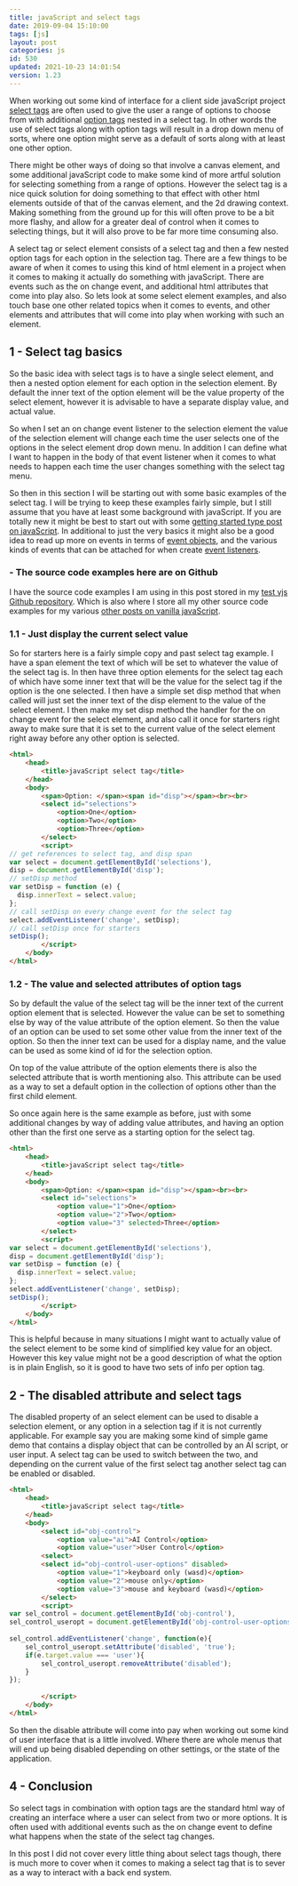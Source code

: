 ```yaml
---
title: javaScript and select tags
date: 2019-09-04 15:10:00
tags: [js]
layout: post
categories: js
id: 530
updated: 2021-10-23 14:01:54
version: 1.23
---
```


When working out some kind of interface for a client side javaScript project [select tags](https://developer.mozilla.org/en-US/docs/Web/HTML/Element/select) are often used to give the user a range of options to choose from with additional [option tags](https://developer.mozilla.org/en-US/docs/Web/HTML/Element/option) nested in a select tag. In other words the use of select tags along with option tags will result in a drop down menu of sorts, where one option might serve as a default of sorts along with at least one other option.

There might be other ways of doing so that involve a canvas element, and some additional javaScript code to make some kind of more artful solution for selecting something from a range of options. However the select tag is a nice quick solution for doing something to that effect with other html elements outside of that of the canvas element, and the 2d drawing context. Making something from the ground up for this will often prove to be a bit more flashy, and allow for a greater deal of control when it comes to selecting things, but it will also prove to be far more time consuming also.

A select tag or select element consists of a select tag and then a few nested option tags for each option in the selection tag. There are a few things to be aware of when it comes to using this kind of html element in a project when it comes to making it actually do something with javaScript. There are events such as the on change event, and additional html attributes that come into play also. So lets look at some select element examples, and also touch base one other related topics when it comes to events, and other elements and attributes that will come into play when working with such an element.

<!-- more -->

## 1 - Select tag basics

So the basic idea with select tags is to have a single select element, and then a nested option element for each option in the selection element. By default the inner text of the option element will be the value property of the select element, however it is advisable to have a separate display value, and actual value. 

So when I set an on change event listener to the selection element the value of the selection element will change each time the user selects one of the options in the select element drop down menu. In addition I can define what I want to happen in the body of that event listener when it comes to what needs to happen each time the user changes something with the select tag menu.

So then in this section I will be starting out with some basic examples of the select tag. I will be trying to keep these examples fairly simple, but I still assume that you have at least some background with javaScript. If you are totally new it might be best to start out with some [getting started type post on javaScript](/2018/11/27/js-getting-started/). In additional to just the very basics it might also be a good idea to read up more on events in terms of [event objects](/2020/07/23/js-event-object/), and the various kinds of events that can be attached for when create [event listeners](/2019/01/16/js-event-listeners/).

### - The source code examples here are on Github

I have the source code examples I am using in this post stored in my [test vjs Github repository](https://github.com/dustinpfister/test_vjs/tree/master/for_post/js-select-tag). Which is also where I store all my other source code examples for my various [other posts on vanilla javaScript](/categories/js/).

### 1.1 - Just display the current select value

So for starters here is a fairly simple copy and past select tag example. I have a span element the text of which will be set to whatever the value of the select tag is. In then have three option elements for the select tag each of which have some inner text that will be the value for the select tag if the option is the one selected. I then have a simple set disp method that when called will just set the inner text of the disp element to the value of the select element. I then make my set disp method the handler for the on change event for the select element, and also call it once for starters right away to make sure that it is set to the current value of the select element right away before any other option is selected.

```html
<html>
    <head>
        <title>javaScript select tag</title>
    </head>
    <body>
        <span>Option: </span><span id="disp"></span><br><br>
        <select id="selections">
            <option>One</option>
            <option>Two</option>
            <option>Three</option>
        </select>
        <script>
// get references to select tag, and disp span
var select = document.getElementById('selections'),
disp = document.getElementById('disp');
// setDisp method
var setDisp = function (e) {
  disp.innerText = select.value;
};
// call setDisp on every change event for the select tag
select.addEventListener('change', setDisp);
// call setDisp once for starters
setDisp();
        </script>
    </body>
</html>
```

### 1.2 - The value and selected attributes of option tags

So by default the value of the select tag will be the inner text of the current option element that is selected. However the value can be set to something else by way of the value attribute of the option element. So then the value of an option can be used to set some other value from the inner text of the option. So then the inner text can be used for a display name, and the value can be used as some kind of id for the selection option.

On top of the value attribute of the option elements there is also the selected attribute that is worth mentioning also. This attribute can be used as a way to set a default option in the collection of options other than the first child element.

So once again here is the same example as before, just with some additional changes by way of adding value attributes, and having an option other than the first one serve as a starting option for the select tag.

```html
<html>
    <head>
        <title>javaScript select tag</title>
    </head>
    <body>
        <span>Option: </span><span id="disp"></span><br><br>
        <select id="selections">
            <option value="1">One</option>
            <option value="2">Two</option>
            <option value="3" selected>Three</option>
        </select>
        <script>
var select = document.getElementById('selections'),
disp = document.getElementById('disp');
var setDisp = function (e) {
  disp.innerText = select.value;
};
select.addEventListener('change', setDisp);
setDisp();
        </script>
    </body>
</html>
```

This is helpful because in many situations I might want to actually value of the select element to be some kind of simplified key value for an object. However this key value might not be a good description of what the option is in plain English, so it is good to have two sets of info per option tag.

## 2 - The disabled attribute and select tags

The disabled property of an select element can be used to disable a selection element, or any option in a selection tag if it is not currently applicable. For example say you are making some kind of simple game demo that contains a display object that can be controlled by an AI script, or user input. A select tag can be used to switch between the two, and depending on the current value of the first select tag another select tag can be enabled or disabled.

```html
<html>
    <head>
        <title>javaScript select tag</title>
    </head>
    <body>
        <select id="obj-control">
            <option value="ai">AI Control</option>
            <option value="user">User Control</option>
        <select>
        <select id="obj-control-user-options" disabled>
            <option value="1">keyboard only (wasd)</option>
            <option value="2">mouse only</option>
            <option value="3">mouse and keyboard (wasd)</option>
        </select>
        <script>
var sel_control = document.getElementById('obj-control'),
sel_control_useropt = document.getElementById('obj-control-user-options');
 
sel_control.addEventListener('change', function(e){
    sel_control_useropt.setAttribute('disabled', 'true');
    if(e.target.value === 'user'){
        sel_control_useropt.removeAttribute('disabled');
    }
});
 
        </script>
    </body>
</html>
```

So then the disable attribute will come into pay when working out some kind of user interface that is a little involved. Where there are whole menus that will end up being disabled depending on other settings, or the state of the application.

## 4 - Conclusion

So select tags in combination with option tags are the standard html way of creating an interface where a user can select from two or more options. It is often used with additional events such as the on change event to define what happens when the state of the select tag changes.

In this post I did not cover every little thing about select tags though, there is much more to cover when it comes to making a select tag that is to sever as a way to interact with a back end system.